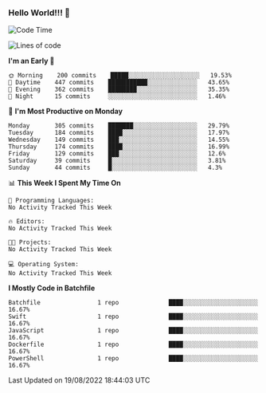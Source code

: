 ### Hello World!!! 👋

<!--
**kekotek/kekotek** is a ✨ _special_ ✨ repository because its `README.md` (this file) appears on your GitHub profile.

Here are some ideas to get you started:

- 🔭 I’m currently working on ...
- 🌱 I’m currently learning ...
- 👯 I’m looking to collaborate on ...
- 🤔 I’m looking for help with ...
- 💬 Ask me about ...
- 📫 How to reach me: ...
- 😄 Pronouns: ...
- ⚡ Fun fact: ...
-->

<!--START_SECTION:waka-->
![Code Time](http://img.shields.io/badge/Code%20Time-361%20hrs%2013%20mins-blue)

![Lines of code](https://img.shields.io/badge/From%20Hello%20World%20I%27ve%20Written-19%20Thousand%20lines%20of%20code-blue)

**I'm an Early 🐤** 

```text
🌞 Morning    200 commits    █████░░░░░░░░░░░░░░░░░░░░   19.53% 
🌆 Daytime    447 commits    ███████████░░░░░░░░░░░░░░   43.65% 
🌃 Evening    362 commits    ████████░░░░░░░░░░░░░░░░░   35.35% 
🌙 Night      15 commits     ░░░░░░░░░░░░░░░░░░░░░░░░░   1.46%

```
📅 **I'm Most Productive on Monday** 

```text
Monday       305 commits    ███████░░░░░░░░░░░░░░░░░░   29.79% 
Tuesday      184 commits    ████░░░░░░░░░░░░░░░░░░░░░   17.97% 
Wednesday    149 commits    ███░░░░░░░░░░░░░░░░░░░░░░   14.55% 
Thursday     174 commits    ████░░░░░░░░░░░░░░░░░░░░░   16.99% 
Friday       129 commits    ███░░░░░░░░░░░░░░░░░░░░░░   12.6% 
Saturday     39 commits     █░░░░░░░░░░░░░░░░░░░░░░░░   3.81% 
Sunday       44 commits     █░░░░░░░░░░░░░░░░░░░░░░░░   4.3%

```


📊 **This Week I Spent My Time On** 

```text
💬 Programming Languages: 
No Activity Tracked This Week

🔥 Editors: 
No Activity Tracked This Week

🐱‍💻 Projects: 
No Activity Tracked This Week

💻 Operating System: 
No Activity Tracked This Week

```

**I Mostly Code in Batchfile** 

```text
Batchfile                1 repo              ████░░░░░░░░░░░░░░░░░░░░░   16.67% 
Swift                    1 repo              ████░░░░░░░░░░░░░░░░░░░░░   16.67% 
JavaScript               1 repo              ████░░░░░░░░░░░░░░░░░░░░░   16.67% 
Dockerfile               1 repo              ████░░░░░░░░░░░░░░░░░░░░░   16.67% 
PowerShell               1 repo              ████░░░░░░░░░░░░░░░░░░░░░   16.67%

```



 Last Updated on 19/08/2022 18:44:03 UTC
<!--END_SECTION:waka-->

